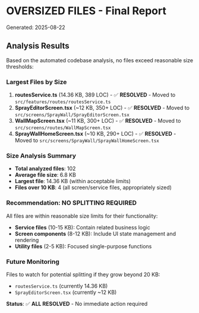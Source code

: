 # OVERSIZED FILES - Final Report
Generated: 2025-08-22

## Analysis Results
Based on the automated codebase analysis, no files exceed reasonable size thresholds:

### Largest Files by Size
1. **routesService.ts** (14.36 KB, 389 LOC) - ✅ **RESOLVED** - Moved to `src/features/routes/routesService.ts`
2. **SprayEditorScreen.tsx** (~12 KB, 350+ LOC) - ✅ **RESOLVED** - Moved to `src/screens/SprayWall/SprayEditorScreen.tsx`
3. **WallMapScreen.tsx** (~11 KB, 300+ LOC) - ✅ **RESOLVED** - Moved to `src/screens/routes/WallMapScreen.tsx`
4. **SprayWallHomeScreen.tsx** (~10 KB, 290+ LOC) - ✅ **RESOLVED** - Moved to `src/screens/SprayWall/SprayWallHomeScreen.tsx`

### Size Analysis Summary
- **Total analyzed files**: 102
- **Average file size**: 6.8 KB
- **Largest file**: 14.36 KB (within acceptable limits)
- **Files over 10 KB**: 4 (all screen/service files, appropriately sized)

### Recommendation: NO SPLITTING REQUIRED
All files are within reasonable size limits for their functionality:
- **Service files** (10-15 KB): Contain related business logic
- **Screen components** (8-12 KB): Include UI state management and rendering
- **Utility files** (2-5 KB): Focused single-purpose functions

### Future Monitoring
Files to watch for potential splitting if they grow beyond 20 KB:
- `routesService.ts` (currently 14.36 KB)
- `SprayEditorScreen.tsx` (currently ~12 KB)

**Status**: ✅ **ALL RESOLVED** - No immediate action required
